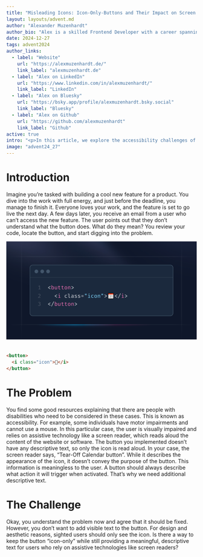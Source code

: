 ```yaml
---
title: "Misleading Icons: Icon-Only-Buttons and Their Impact on Screen Readers"
layout: layouts/advent.md
author: "Alexander Muzenhardt"
author_bio: "Alex is a skilled Frontend Developer with a career spanning back to 2015. Since joining cit GmbH in 2019, Alex has specialized in accessibility, crafting inclusive and user-friendly digital experiences that ensure seamless web engagement for everyone."
date: 2024-12-27
tags: advent2024
author_links:
  - label: "Website"
    url: "https://alexmuzenhardt.de/"
    link_label: "alexmuzenhardt.de"
  - label: "Alex on LinkedIn"
    url: "https://www.linkedin.com/in/alexmuzenhardt/"
    link_label: "LinkedIn"
  - label: "Alex on Bluesky"
    url: "https://bsky.app/profile/alexmuzenhardt.bsky.social"
    link_label: "Bluesky"
  - label: "Alex on Github"
    url: "https://github.com/alexmuzenhardt"
    link_label: "Github"
active: true
intro: "<p>In this article, we explore the accessibility challenges of icon-only buttons, their impact on screen readers, and practical solutions to make them inclusive for all users.</p>"
image: "advent24_27"
---
```


# Introduction

Imagine you’re tasked with building a cool new feature for a product. You dive into the work with full energy, and just
before the deadline, you manage to finish it. Everyone loves your work, and the feature is set to go live the next day.
A few days later, you receive an email from a user who can’t access the new feature. The user points out that they don’t
understand what the button does. What do they mean? You review your code, locate the button, and start digging into the
problem.

![Code snippet showing a button element containing an icon with a calendar emoji. The button lacks accessible labels for screen readers.](./button-without-name.png)

```html

<button>
  <i class="icon">📆</i>
</button>
```

# The Problem

You find some good resources explaining that there are people with disabilities who need to be considered in these
cases. This is known as accessibility. For example, some individuals have motor impairments and cannot use a mouse. In
this particular case, the user is visually impaired and relies on assistive technology like a screen reader, which reads
aloud the content of the website or software. The button you implemented doesn’t have any descriptive text, so only the
icon is read aloud. In your case, the screen reader says, “Tear-Off Calendar button”. While it describes the appearance
of the icon, it doesn’t convey the purpose of the button. This information is meaningless to the user. A button should
always describe what action it will trigger when activated. That’s why we need additional descriptive text.

# The Challenge

Okay, you understand the problem now and agree that it should be fixed. However, you don’t want to add visible text to
the button. For design and aesthetic reasons, sighted users should only see the icon. Is there a way to keep the button
“icon-only” while still providing a meaningful, descriptive text for users who rely on assistive technologies like
screen readers?
